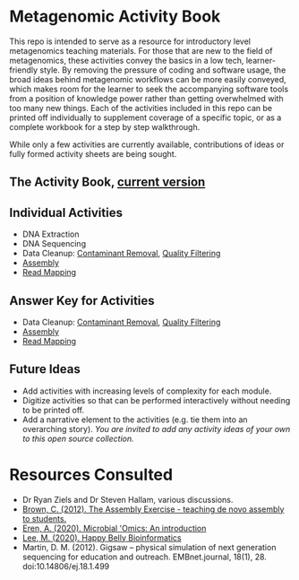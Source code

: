 # Metagenomic Activity Book
This repo is intended to serve as a resource for introductory level metagenomics teaching materials. For those that are new to the field of metagenomics, these activities convey the basics in a low tech, learner-friendly style. By removing the pressure of coding and software usage, the broad ideas behind metagenomic workflows can be more easily conveyed, which makes room for the learner to seek the accompanying software tools from a position of knowledge power rather than getting overwhelmed with too many new things. Each of the activities included in this repo can be printed off individually to supplement coverage of a specific topic, or as a complete workbook for a step by step walkthrough. 

While only a few activities are currently available, contributions of ideas or fully formed activity sheets are being sought.

## The Activity Book, [current version]()

## Individual Activities
- DNA Extraction
- DNA Sequencing
- Data Cleanup: [Contaminant Removal](), [Quality Filtering]()
- [Assembly]()
- [Read Mapping]()

## Answer Key for Activities
- Data Cleanup: [Contaminant Removal](), [Quality Filtering]()
- [Assembly]()
- [Read Mapping]()

## Future Ideas
- Add activities with increasing levels of complexity for each module.
- Digitize activities so that can be performed interactively without needing to be printed off.
- Add a narrative element to the activities (e.g. tie them into an overarching story).
*You are invited to add any activity ideas of your own to this open source collection.*

# Resources Consulted

- Dr Ryan Ziels and Dr Steven Hallam, various discussions.
- [Brown, C. (2012). The Assembly Exercise - teaching de novo assembly to students.](http://ivory.idyll.org/blog/the-assembly-exercise.html)
- [Eren, A. (2020). Microbial 'Omics: An introduction](https://merenlab.org/momics/)
- [Lee, M. (2020). Happy Belly Bioinformatics](https://astrobiomike.github.io/)
- Martin, D. M. (2012). Gigsaw – physical simulation of next generation sequencing for education and outreach. EMBnet.journal, 18(1), 28. doi:10.14806/ej.18.1.499
